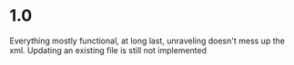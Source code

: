# 1.0
Everything mostly functional, at long last, unraveling doesn't mess up the xml.
Updating an existing file is still not implemented
